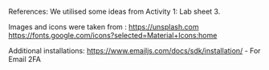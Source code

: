 References: 
We utilised some ideas from Activity 1: Lab sheet 3.

Images and icons were taken from :
https://unsplash.com
https://fonts.google.com/icons?selected=Material+Icons:home

Additional installations:
https://www.emailjs.com/docs/sdk/installation/ - For Email 2FA
